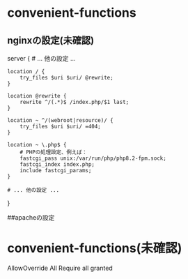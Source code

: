 # convenient-functions


## nginxの設定(未確認)
server {
    # ... 他の設定 ...

    location / {
        try_files $uri $uri/ @rewrite;
    }

    location @rewrite {
        rewrite ^/(.*)$ /index.php/$1 last;
    }

    location ~ ^/(webroot|resource)/ {
        try_files $uri $uri/ =404;
    }

    location ~ \.php$ {
        # PHPの処理設定、例えば：
        fastcgi_pass unix:/var/run/php/php8.2-fpm.sock;
        fastcgi_index index.php;
        include fastcgi_params;
    }

    # ... 他の設定 ...
}

##apacheの設定
# convenient-functions(未確認)
AllowOverride All
Require all granted